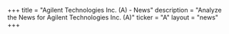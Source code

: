 +++
title = "Agilent Technologies Inc. (A) - News"
description = "Analyze the News for Agilent Technologies Inc. (A)"
ticker = "A"
layout = "news"
+++

